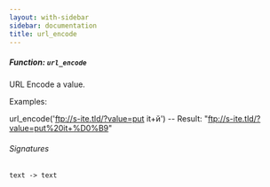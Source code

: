 ```yaml
---
layout: with-sidebar
sidebar: documentation
title: url_encode
---
```


##### Function: `url_encode`
URL Encode a value.

Examples:

  url_encode('ftp://s-ite.tld/?value=put it+й')
  -- Result: "ftp://s-ite.tld/?value=put%20it+%D0%B9"

###### Signatures
    text -> text

